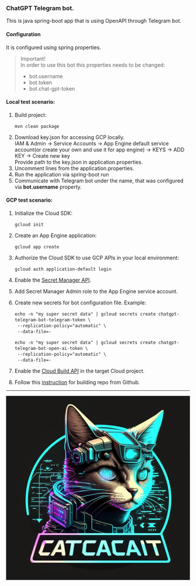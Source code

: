 ### ChatGPT Telegram bot.
This is java spring-boot app that is using OpenAPI through Telegram bot.

#### Configuration
It is configured using spring properties.
> Important! \
> In order to use this bot this properties needs to be changed:
> - bot.username
> - bot.token
> - bot.chat-gpt-token

#### Local test scenario: 

1. Build project:
    ```
    mvn clean package
    ```
2. Download key.json for accessing GCP locally. \
      IAM & Admin -> Service Accounts -> App Engine default service account(or create your own and use it for app engine) -> KEYS -> ADD KEY -> Create new key \
      Provide path to the key.json in application.properties.
3. Uncomment lines from the application.properties.
4. Run the application via spring-boot run
5. Communicate with Telegram bot under the name, that was configured via **bot.username** property.

#### GCP test scenario:
1. Initialize the Cloud SDK:
   ```
   gcloud init
   ```
2. Create an App Engine application:
   ```
   gcloud app create
   ```
3. Authorize the Cloud SDK to use GCP APIs in your local environment:
   ```
   gcloud auth application-default login
   ```
4. Enable the [Secret Manager API](https://console.cloud.google.com/flows/enableapi?apiid=secretmanager.googleapis.com&redirect=https://console.cloud.google.com&_ga=2.72503123.1749283848.1589680102-1322801348.1576371208&_gac=1.225110888.1587192241.CjwKCAjwp-X0BRAFEiwAheRui4GkVAiJEcD-d_dhMaMnTeAmRAMMUBXLV45atuLUiiLinEjPGLLbuhoCzD8QAvD_BwE).
5. Add Secret Manager Admin role to the App Engine service account.
6. Create new secrets for bot configuration file. Example:
   ```
   echo -n "my super secret data" | gcloud secrets create chatgpt-telegram-bot-telegram-token \
    --replication-policy="automatic" \
    --data-file=-
   ```
   
   ```
   echo -n "my super secret data" | gcloud secrets create chatgpt-telegram-bot-open-ai-token \
    --replication-policy="automatic" \
    --data-file=-
   ```
7. Enable the [Cloud Build API](https://console.cloud.google.com/flows/enableapi?apiid=cloudbuild.googleapis.com) in the target Cloud project.
8. Follow this [instruction](https://cloud.google.com/build/docs/automating-builds/github/build-repos-from-github#installing_the_google_cloud_build_app) for building repo from Github.
---
![logo.png](src/main/resources/logo.png)